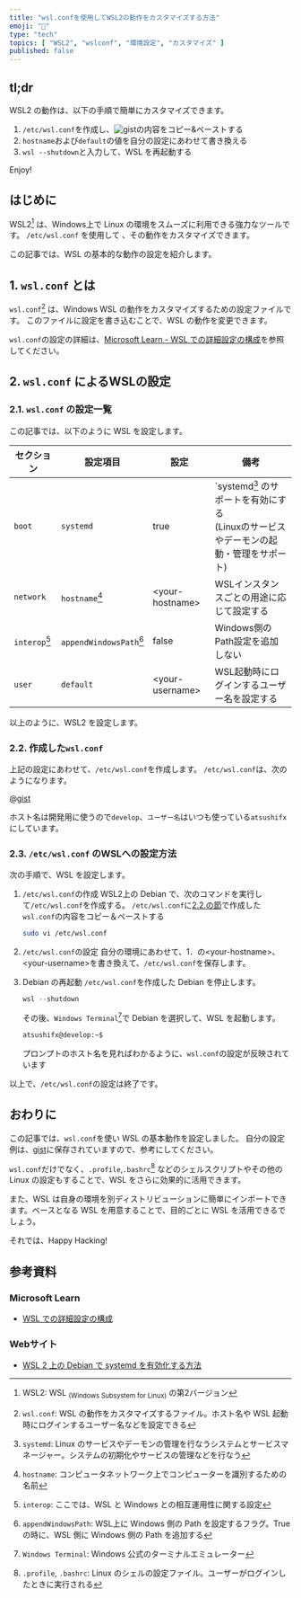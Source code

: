 ```yaml
---
title: "wsl.confを使用してWSL2の動作をカスタマイズする方法"
emoji: "🐧"
type: "tech"
topics: [ "WSL2", "wslconf", "環境設定", "カスタマイズ" ]
published: false
---
```


## tl;dr

WSL2 の動作は、以下の手順で簡単にカスタマイズできます。

1. `/etc/wsl.conf`を作成し、![gist](https://gist.github.com/atsushifx/c6d69609133c12788986e882b9782017?file=wsl.conf)の内容をコピー&ペーストする
2. `hostname`および`default`の値を自分の設定にあわせて書き換える
3. `wsl --shutdown`と入力して、WSL を再起動する

Enjoy!

## はじめに

WSL2[^1] は、Windows上で Linux の環境をスムーズに利用できる強力なツールです。
`/etc/wsl.conf` を使用して 、その動作をカスタマイズできます。

この記事では、WSL の基本的な動作の設定を紹介します。

[^1]: WSL2: WSL $_\text{(Windows Subsystem for Linux)}$ の第2バージョン

## 1. `wsl.conf` とは

`wsl.conf`[^2] は、Windows WSL の動作をカスタマイズするための設定ファイルです。
このファイルに設定を書き込むことで、WSL の動作を変更できます。

`wsl.conf`の設定の詳細は、[Microsoft Learn - WSL での詳細設定の構成](https://learn.microsoft.com/ja-jp/windows/wsl/wsl-config)を参照してください。

[^2]: `wsl.conf`: WSL の動作をカスタマイズするファイル。ホスト名や WSL 起動時にログインするユーザー名などを設定できる

## 2. `wsl.conf` によるWSLの設定

### 2.1. `wsl.conf` の設定一覧

この記事では、以下のように WSL を設定します。

<!-- markdownlint-disable no-inline-html -->

| セクション | 設定項目 | 設定 | 備考 |
| --- | --- | --- | --- |
| `boot` | `systemd` | true | `systemd[^3] のサポートを有効にする<br/>(Linuxのサービスやデーモンの起動・管理をサポート) |
| `network` | `hostname`[^4] |  \<your-hostname> | WSLインスタンスごとの用途に応じて設定する |
| `interop`[^5] |  `appendWindowsPath`[^6]  | false | Windows側のPath設定を追加しない |
| `user` | `default` | \<your-username> | WSL起動時にログインするユーザー名を設定する |

<!-- markdownlint-enable -->

以上のように、WSL2 を設定します。

[^3]: `systemd`:  Linux のサービスやデーモンの管理を行なうシステムとサービスマネージャー。システムの初期化やサービスの管理などを行なう
[^4]: `hostname`: コンピュータネットワーク上でコンピューターを識別するための名前
[^5]: `interop`: ここでは、WSL と Windows との相互運用性に関する設定
[^6]: `appendWindowsPath`: WSL上に Windows 側の Path を設定するフラグ。True の時に、WSL 側に Windows 側の Path を追加する

### 2.2. 作成した`wsl.conf`

上記の設定にあわせて、`/etc/wsl.conf`を作成します。
`/etc/wsl.conf`は、次のようになります。

@[gist](https://gist.github.com/atsushifx/c6d69609133c12788986e882b9782017?file=wsl.conf)

ホスト名は開発用に使うので`develop`、`ユーザー名`はいつも使っている`atsushifx`にしています。

### 2.3. `/etc/wsl.conf` のWSLへの設定方法

次の手順で、WSL を設定します。

1. `/etc/wsl.conf`の作成
   WSL2上の Debian で、次のコマンドを実行して`/etc/wsl.conf`を作成する。
   `/etc/wsl.conf`に[2.2.の節](#22-作成したwslconf)で作成した`wsl.conf`の内容をコピー＆ペーストする

   ```bash
   sudo vi /etc/wsl.conf
   ```

2. `/etc/wsl.conf`の設定
   自分の環境にあわせて、1．の\<your-hostname>、\<your-username>を書き換えて、`/etc/wsl.conf`を保存します。

3. Debian の再起動
   `/etc/wsl.conf`を作成した Debian を停止します。

   ```powershell
   wsl --shutdown
   ```

   その後、`Windows Terminal`[^7]で Debian を選択して、WSL を起動します。

   ```bash
   atsushifx@develop:~$

   ```

   プロンプトのホスト名を見ればわかるように、`wsl.conf`の設定が反映されています

以上で、`/etc/wsl.conf`の設定は終了です。

[^7]: `Windows Terminal`: Windows 公式のターミナルエミュレーター

## おわりに

この記事では、`wsl.conf`を使い WSL の基本動作を設定しました。
自分の設定例は、[gist](https://gist.github.com/atsushifx/c6d69609133c12788986e882b9782017?file=wsl.conf)に保存されていますので、参考にしてください。

`wsl.conf`だけでなく、`.profile`,`.bashrc`[^8] などのシェルスクリプトやその他の Linux の設定もすることで、WSL をさらに効果的に活用できます。

また、WSL は自身の環境を別ディストリビューションに簡単にインポートできます。ベースとなる WSL を用意することで、目的ごとに WSL を活用できるでしょう。

それでは、Happy Hacking!

[^8]: `.profile`, `.bashrc`: Linux のシェルの設定ファイル。ユーザーがログインしたときに実行される

## 参考資料

### Microsoft Learn

- [WSL での詳細設定の構成](https://learn.microsoft.com/ja-jp/windows/wsl/wsl-config)

### Webサイト

- [WSL 2 上の Debian で  systemd を有効化する方法](https://zenn.dev/atsushifx/articles/wsl2-debian-config-systemd-enable)
